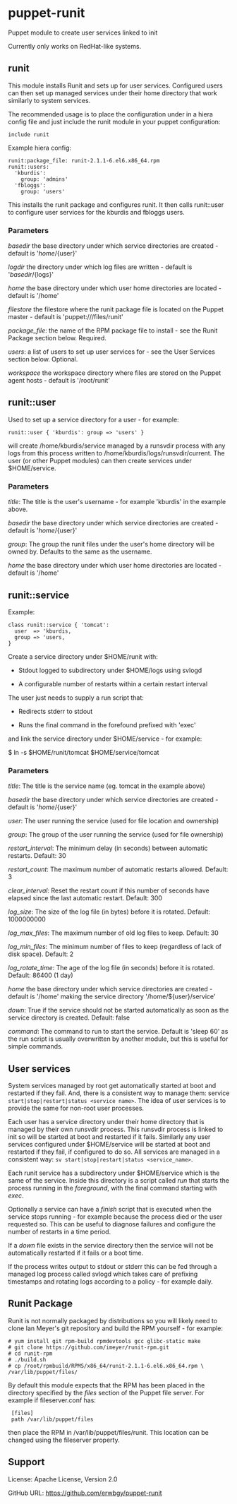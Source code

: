 # puppet-runit

Puppet module to create user services linked to init

Currently only works on RedHat-like systems.

## runit

This module installs Runit and sets up for user services.  Configured users can
then set up managed services under their home directory that work similarly to
system services.

The recommended usage is to place the configuration under in a hiera config
file and just include the runit module in your puppet configuration:

    include runit

Example hiera config:

    runit:package_file: runit-2.1.1-6.el6.x86_64.rpm
    runit::users:
      'kburdis':
        group: 'admins'
      'fbloggs':
        group: 'users'
      
This installs the runit package and configures runit.  It then calls
runit::user to configure user services for the kburdis and fbloggs users.

### Parameters

*basedir* the base directory under which service directories are created -
default is '${home}/${user}'

*logdir* the directory under which log files are written - default is
'${basedir}/${logs}'

*home* the base directory under which user home directories are located -
default is '/home'

*filestore* the filestore where the runit package file is located on the Puppet
master - default is 'puppet:///files/runit'

*package_file*: the name of the RPM package file to install - see the Runit
Package section below. Required.

*users*: a list of users to set up user services for - see the User Services
section below. Optional.

*workspace* the workspace directory where files are stored on the Puppet agent
hosts - default is '/root/runit'

## runit::user

Used to set up a service directory for a user - for example:

    runit::user { 'kburdis': group => 'users' }

will create /home/kburdis/service managed by a runsvdir process with any logs
from this process written to /home/kburdis/logs/runsvdir/current.  The user (or
other Puppet modules) can then create services under $HOME/service.

### Parameters

*title*: The title is the user's username - for example 'kburdis' in the example above.

*basedir* the base directory under which service directories are created -
default is '${home}/${user}'

*group*: The group the runit files under the user's home directory will be
owned by.  Defaults to the same as the username.

*home* the base directory under which user home directories are located -
default is '/home'

## runit::service

Example:

    class runit::service { 'tomcat': 
      user  => 'kburdis,
      group => 'users,
    }

Create a service directory under $HOME/runit with:

* Stdout logged to subdirectory under $HOME/logs using svlogd

* A configurable number of restarts within a certain restart interval

The user just needs to supply a run script that:

* Redirects stderr to stdout

* Runs the final command in the forefound prefixed with 'exec'

and link the service directory under $HOME/service - for example:

  $ ln -s $HOME/runit/tomcat $HOME/service/tomcat

### Parameters

*title*: The title is the service name (eg. tomcat in the example above)

*basedir* the base directory under which service directories are created -
default is '${home}/${user}'

*user*: The user running the service (used for file location and ownership)

*group*: The group of the user running the service (used for file ownership)

*restart_interval*: The minimum delay (in seconds) between automatic restarts.
Default: 30

*restart_count*: The maximum number of automatic restarts allowed. Default: 3

*clear_interval*: Reset the restart count if this number of seconds have
elapsed since the last automatic restart.  Default: 300

*log_size*: The size of the log file (in bytes) before it is rotated. Default:
1000000000

*log_max_files*: The maximum number of old log files to keep. Default: 30

*log_min_files*: The minimum number of files to keep (regardless of lack of
disk space). Default: 2

*log_rotate_time*: The age of the log file (in seconds) before it is rotated.
Default: 86400 (1 day)

*home* the base directory under which service directories are created -
default is '/home' making the service directory '/home/${user}/service'

*down*: True if the service should not be started automatically as soon as the
service directory is created. Default: false

*command*: The command to run to start the service.  Default is 'sleep 60' as
the run script is usually overwritten by another module, but this is useful for
simple commands.

## User services

System services managed by root get automatically started at boot and restarted
if they fail. And, there is a consistent way to manage them: service
`start|stop|restart|status <service name>`.  The idea of user services is to
provide the same for non-root user processes.

Each user has a service directory under their home directory that is managed by
their own runsvdir process.  This runsvdir process is linked to init so will be
started at boot and restarted if it fails.  Similarly any user services
configured under $HOME/service will be started at boot and restarted if they
fail, if configured to do so.  All services are managed in a consistent way:
`sv start|stop|restart|status <service_name>`.

Each runit service has a subdirectory under $HOME/service which is the same of
the service.  Inside this directory is a script called *run* that starts the
process running in the _foreground_, with the final command starting with
*exec*.

Optionally a service can have a *finish* script that is executed when the
service stops running - for example because the process died or the user
requested so.  This can be useful to diagnose failures and configure the number
of restarts in a time period.

If a _down_ file exists in the service directory then the service will not be
automatically restarted if it fails or a boot time.

If the process writes output to stdout or stderr this can be fed through a
managed log process called svlogd which takes care of prefixing timestamps and
rotating logs according to a policy - for example daily.

## Runit Package

Runit is not normally packaged by distributions so you will likely need to
clone Ian Meyer's git repository and build the RPM yourself - for example:

    # yum install git rpm-build rpmdevtools gcc glibc-static make
    # git clone https://github.com/imeyer/runit-rpm.git
    # cd runit-rpm
    # ./build.sh
    # cp /root/rpmbuild/RPMS/x86_64/runit-2.1.1-6.el6.x86_64.rpm \
    /var/lib/puppet/files/

By default this module expects that the RPM has been placed in the directory
specified by the _files_ section of the Puppet file server.  For example if
fileserver.conf has:

     [files]
     path /var/lib/puppet/files

then place the RPM in /var/lib/puppet/files/runit.  This location can be
changed using the fileserver property.

## Support

License: Apache License, Version 2.0

GitHub URL: https://github.com/erwbgy/puppet-runit
